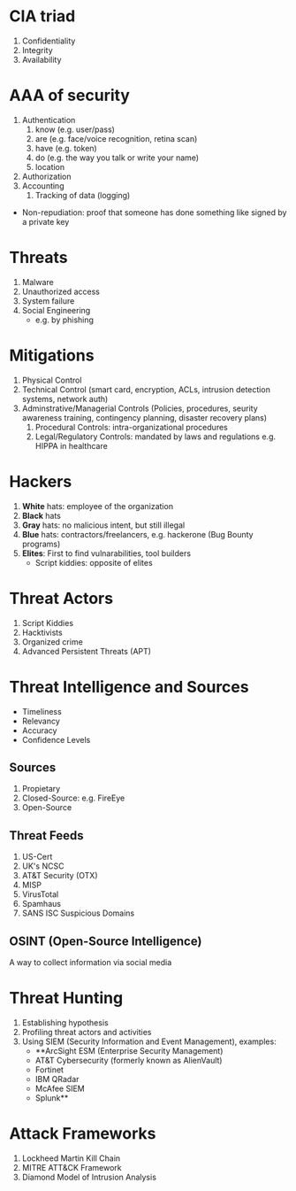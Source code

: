 # CIA triad
1. Confidentiality
2. Integrity
3. Availability

# AAA of security
1. Authentication
	1. know (e.g. user/pass)
	2. are (e.g. face/voice recognition, retina scan)
	3. have (e.g. token)
	4. do (e.g. the way you talk or write your name)
	5. location
2. Authorization
3. Accounting
	1. Tracking of data (logging)

- Non-repudiation: proof that someone has done something like signed by a private key

# Threats
1. Malware
2. Unauthorized access
3. System failure
4. Social Engineering
	- e.g. by phishing

# Mitigations
1. Physical Control
2. Technical Control (smart card, encryption, ACLs, intrusion detection systems, network auth)
3. Adminstrative/Managerial Controls (Policies, procedures, seurity awareness training, contingency planning, disaster recovery plans)
	1. Procedural Controls: intra-organizational procedures
	2. Legal/Regulatory Controls: mandated by laws and regulations e.g. HIPPA in healthcare

# Hackers
1. **White** hats: employee of the organization
2. **Black** hats
3. **Gray** hats: no malicious intent, but still illegal
4. **Blue** hats: contractors/freelancers, e.g. hackerone (Bug Bounty programs)
5. **Elites**: First to find vulnarabilities, tool builders
	- Script kiddies: opposite of elites

# Threat Actors
1. Script Kiddies
2. Hacktivists
3. Organized crime
4. Advanced Persistent Threats (APT)

# Threat Intelligence and Sources
- Timeliness
- Relevancy
- Accuracy
- Confidence Levels

## Sources
1. Propietary
2. Closed-Source: e.g. FireEye
3. Open-Source

## Threat Feeds
1. US-Cert
2. UK's NCSC
3. AT&T Security (OTX)
4. MISP
5. VirusTotal
6. Spamhaus
7. SANS ISC Suspicious Domains

## OSINT (Open-Source Intelligence)
A way to collect information via social media

# Threat Hunting
1. Establishing hypothesis
2. Profiling threat actors and activities
3. Using SIEM (Security Information and Event Management), examples:
	- **ArcSight ESM (Enterprise Security Management)
	- AT&T Cybersecurity (formerly known as AlienVault)
	- Fortinet
	- IBM QRadar
	- McAfee SIEM
	- Splunk**

# Attack Frameworks
1. Lockheed Martin Kill Chain
2. MITRE ATT&CK Framework
3. Diamond Model of Intrusion Analysis